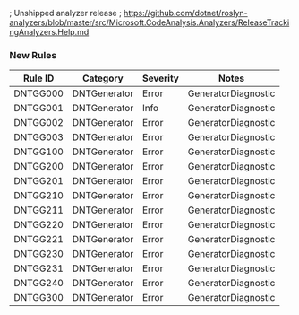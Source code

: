 ﻿; Unshipped analyzer release
; https://github.com/dotnet/roslyn-analyzers/blob/master/src/Microsoft.CodeAnalysis.Analyzers/ReleaseTrackingAnalyzers.Help.md
### New Rules

Rule ID | Category | Severity | Notes
--------|----------|----------|-------
DNTGG000 | DNTGenerator | Error | GeneratorDiagnostic
DNTGG001 | DNTGenerator | Info | GeneratorDiagnostic
DNTGG002 | DNTGenerator | Error | GeneratorDiagnostic
DNTGG003 | DNTGenerator | Error | GeneratorDiagnostic
DNTGG100 | DNTGenerator | Error | GeneratorDiagnostic
DNTGG200 | DNTGenerator | Error | GeneratorDiagnostic
DNTGG201 | DNTGenerator | Error | GeneratorDiagnostic
DNTGG210 | DNTGenerator | Error | GeneratorDiagnostic
DNTGG211 | DNTGenerator | Error | GeneratorDiagnostic
DNTGG220 | DNTGenerator | Error | GeneratorDiagnostic
DNTGG221 | DNTGenerator | Error | GeneratorDiagnostic
DNTGG230 | DNTGenerator | Error | GeneratorDiagnostic
DNTGG231 | DNTGenerator | Error | GeneratorDiagnostic
DNTGG240 | DNTGenerator | Error | GeneratorDiagnostic
DNTGG300 | DNTGenerator | Error | GeneratorDiagnostic